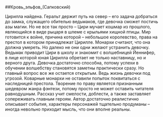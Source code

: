 ##Кровь_эльфов_(Сапковский)

Цирилла найдена. Геральт держит путь на север – его задача добраться до замка, служащего обителью ведьмаков, где девочка сможет постичь азы магии. Но не все так просто – Цири мучает кошмар из прошлого, являющийся в виде рыцаря в шлеме с крыльями хищной птицы.
Мир готовится к войне, причина которой – небольшое королевство, права на престол в котором принадлежат Цирилле. Монархи считают, что она должна умереть. Но далеко не они одни желают устранить девочку.
Ведьмак приводит Цири в школу и знакомит с волшебницей Йеннифер, в лице которой юная Цирилла обретает не только наставницу, но и верного друга. Девочка достаточно способна, потому успехи в обучении волшебству становятся заметны практически сразу.
Но главный вопрос все же остается открытым. Ведь жизнь девочки под угрозой. Коварные монархи не оставили попыток поквитаться с наследницей престола.
Творение по праву является признанным шедевром жанра фэнтези, потому просто не может оставить читателя равнодушным.
Рассказ учит смелости, доблести, а также заставляет сопереживать главным героям. Автор достаточно реалистично описывает события, характеры персонажей тщательно продуманы – иногда невольно приходит мысль, что они вполне реальны.


